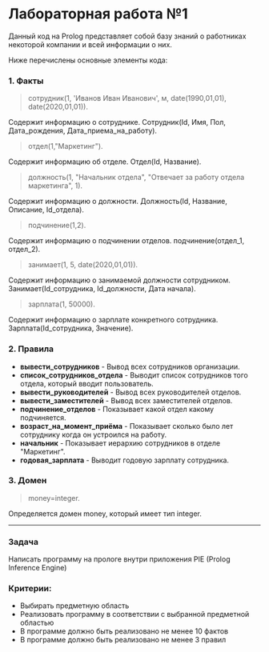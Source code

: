# Лабораторная работа №1 
Данный код на Prolog представляет собой базу знаний о работниках некоторой компании и всей информации о них.

Ниже перечислены основные элементы кода:

### 1. Факты
>сотрудник(1, 'Иванов Иван Иванович', м, date(1990,01,01), date(2020,01,01)).

Содержит информацию о сотруднике. Сотрудник(Id, Имя, Пол, Дата_рождения, Дата_приема_на_работу).

>отдел(1,"Маркетинг").

Содержит информацию об отделе. Отдел(Id, Название).

>должность(1, "Начальник отдела", "Отвечает за работу отдела маркетинга", 1).

Содержит информацию о должности. Должность(Id, Название, Описание, Id_отдела).

>подчинение(1,2).

Содержит информацию о подчинении отделов. подчинение(отдел_1, отдел_2).

>занимает(1, 5, date(2020,01,01)).

Содержит информацию о занимаемой должности сотрудником. Занимает(Id_сотрудника, Id_должности, Дата начала).

>зарплата(1, 50000).

Содержит информацию о зарплате конкретного сотрудника. Зарплата(Id_сотрудника, Значение).

### 2. Правила
* **вывести_сотрудников** - Вывод всех сотрудников организации.
* **список_сотрудников_отдела** - Выводит список сотрудников того отдела, который вводит пользователь.
* **вывести_руководителей** - Вывод всех руководителей отделов.
* **вывести_заместителей** - Вывод всех заместителей отделов.
* **подчинение_отделов** - Показывает какой отдел какому подчиняется.
* **возраст_на_момент_приёма** - Показывает сколько было лет сотруднику когда он устроился на работу.
* **начальник** - Показывает иерархию сотрудников в отделе "Маркетинг".
* **годовая_зарплата** - Выводит годовую зарплату сотрудника.

### 3. Домен
>money=integer.

Определяется домен money, который имеет тип integer.

---

### Задача
Написать программу на прологе внутри приложения PIE (Prolog Inference Engine)
### Критерии:
- Выбирать предметную область
- Реализовать программу в соответствии с выбранной предметной областью
- В программе должно быть реализовано не менее 10 фактов
- В программе должно быть реализовано не менее 3 правил

